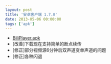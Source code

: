 ```yaml
---
layout: post
title: '安卓客户端 1.7.0'
date: 2013-05-06 00:00:00
tags: ['apk']
---
```

- [BiliPlayer.apk](/downloads/app/biliplayer.apk/BiliPlayer_1.7.0_master.apk)<br />
- \[改善\]下载现在支持简单的断点续传<br />
- \[修正\]部分视频源6分钟后双声道变单声道的问题<br />
- \[修正\]各种闪退<br />
